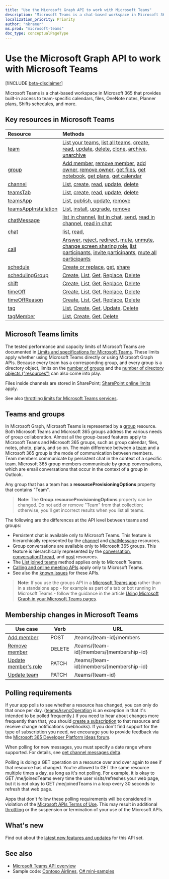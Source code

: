 ```yaml
---
title: "Use the Microsoft Graph API to work with Microsoft Teams"
description: "Microsoft Teams is a chat-based workspace in Microsoft 365 that provides built-in access to team-specific calendars, files, OneNote notes, Planner plans, and more."
localization_priority: Priority
author: "nkramer"
ms.prod: "microsoft-teams"
doc_type: conceptualPageType
---
```


# Use the Microsoft Graph API to work with Microsoft Teams

[!INCLUDE [beta-disclaimer](../../includes/beta-disclaimer.md)]

Microsoft Teams is a chat-based workspace in Microsoft 365 that provides built-in access to team-specific calendars, files, OneNote notes, Planner plans, Shifts schedules, and more.

## Key resources in Microsoft Teams

| Resource | Methods |
|:---------------|:--------|
|[team](../resources/team.md)| [List your teams](../api/user-list-joinedteams.md), [list all teams](/graph/teams-list-all-teams), [create](../api/team-put-teams.md), [read](../api/team-get.md), [update](../api/team-update.md), [delete](../api/group-delete.md), [clone](../api/team-clone.md), [archive](../api/team-archive.md), [unarchive](../api/team-unarchive.md) |
|[group](../resources/group.md)| [Add member](../api/group-post-members.md), [remove member](../api/group-delete-members.md), [add owner](../api/group-post-owners.md), [remove owner](../api/group-delete-owners.md), [get files](drive.md), [get notebook](../resources/notebook.md), [get plans](plannergroup.md), [get calendar](event.md) |
|[channel](../resources/channel.md)|[List](../api/channel-list.md), [create](../api/channel-post.md), [read](../api/channel-get.md), [update](../api/channel-patch.md), [delete](../api/channel-delete.md)|
|[teamsTab](../resources/teamstab.md) |[List](../api/channel-list-tabs.md), [create](../api/channel-post-tabs.md), [read](../api/channel-get-tabs.md), [update](../api/channel-patch-tabs.md), [delete](../api/channel-delete-tabs.md) |
|[teamsApp](../resources/teamsapp.md)|[List](../api/appcatalogs-list-teamsapps.md), [publish](../api/teamsapp-publish.md), [update](../api/teamsapp-update.md), [remove](../api/teamsapp-delete.md)|
|[teamsAppInstallation](../resources/teamsappinstallation.md)| [List](../api/team-list-installedapps.md), [install](../api/team-post-installedapps.md), [upgrade](../api/team-delete-installedapps.md), [remove](../api/team-delete-installedapps.md) |
|[chatMessage](../resources/chatmessage.md)| [list in channel](../api/channel-list-messages.md), [list in chat](../api/chat-list-messages.md), [send](../api/chatmessage-post.md), [read in channel](../api/chatmessage-get.md), [read in chat](../api/chatmessage-get.md)|
|[chat](../resources/chat.md)| [list](../api/chat-list.md), [read](../api/chat-get.md),
|[call](../resources/call.md)| [Answer](../api/call-answer.md), [reject](../api/call-reject.md), [redirect](../api/call-redirect.md), [mute](../api/call-mute.md), [unmute](../api/call-unmute.md), [change screen sharing role](../api/call-changescreensharingrole.md), [list participants](../api/call-list-participants.md), [invite participants](../api/participant-invite.md), [mute all participants](../api/participant-muteall.md) |
|[schedule](../resources/schedule.md)| [Create or replace](../api/team-put-schedule.md), [get](../api/schedule-get.md), [share](../api/schedule-share.md) |
|[schedulingGroup](../resources/schedulinggroup.md)| [Create](../api/schedule-post-schedulinggroups.md), [List](../api/schedule-list-schedulinggroups.md), [Get](../api/schedulinggroup-get.md), [Replace](../api/schedulinggroup-put.md), [Delete](../api/schedulinggroup-delete.md) |
|[shift](../resources/shift.md)| [Create](../api/schedule-post-shifts.md), [List](../api/schedule-list-shifts.md), [Get](../api/shift-get.md), [Replace](../api/shift-put.md), [Delete](../api/shift-delete.md) |
|[timeOff](../resources/timeoff.md)| [Create](../api/schedule-post-timesoff.md), [List](../api/schedule-list-timesoff.md), [Get](../api/timeoff-get.md), [Replace](../api/timeoff-put.md), [Delete](../api/timeoff-delete.md) |
|[timeOffReason](../resources/timeoffreason.md)| [Create](../api/schedule-post-timeoffreasons.md), [List](../api/schedule-list-timeoffreasons.md), [Get](../api/timeoffreason-get.md), [Replace](../api/timeoffreason-put.md), [Delete](../api/timeoffreason-delete.md) |
|[tag](../resources/teamworkTag.md)|[List](../api/teamworkTag-list.md), [Create](../api/teamworkTag-post.md), [Get](../api/teamworkTag-get.md), [Update](../api/teamworkTag-update.md), [Delete](../api/teamworkTag-delete.md)|
|[tagMember](../resources/teamworkTagMember.md)|[List](../api/teamworkTagMember-list.md), [Create](../api/teamworkTagMember-post.md), [Get](../api/teamworkTagMember-get.md), [Delete](../api/teamworkTagMember-delete.md)|

## Microsoft Teams limits

The tested performance and capacity limits of Microsoft Teams are documented in
[Limits and specifications for Microsoft Teams](/microsoftteams/limits-specifications-teams).
These limits apply whether using Microsoft Teams directly or using Microsoft Graph APIs.
Because every team has a corresponding group, and every group is a directory object,
limits on the [number of groups](/microsoft-365/admin/create-groups/office-365-groups#group-limits)
and the [number of directory objects ("resources")](/azure/active-directory/users-groups-roles/directory-service-limits-restrictions)
can also come into play. 

Files inside channels are stored in SharePoint; [SharePoint online limits](/office365/servicedescriptions/sharepoint-online-service-description/sharepoint-online-limits) apply.

See also [throttling limits for Microsoft Teams services](/graph/throttling#microsoft-teams-service-limits).

## Teams and groups

In Microsoft Graph, Microsoft Teams is represented by a [group](../resources/group.md) resource. Both Microsoft Teams and Microsoft 365 groups address the various needs of group collaboration. Almost all the group-based features apply to Microsoft Teams and Microsoft 365 groups, such as group calendar, files, notes, photo, plans, and so on. The main difference between a [team](team.md) and a Microsoft 365 group is the mode of communication between members. Team members communicate by persistent chat in the context of a specific team. Microsoft 365 group members communicate by group conversations, which are email conversations that occur in the context of a group in Outlook.

Any group that has a team has a **resourceProvisioningOptions** property that contains "Team".

>**Note:** The **Group.resourceProvisioningOptions** property can be changed.
Do not add or remove "Team" from that collection;
otherwise, you'll get incorrect results when you list all teams.

The following are the differences at the API level between teams and groups:

- Persistent chat is available only to Microsoft Teams. This feature is hierarchically represented by the [channel](../resources/channel.md) and [chatMessage](../resources/chatmessage.md) resources.
- Group conversations are available only to Microsoft 365 groups. This feature is hierarchically represented by the [conversation](../resources/conversation.md), [conversationThread](../resources/conversationthread.md), and [post](../resources/post.md) resources.
- The [List joined teams](../api/user-list-joinedteams.md) method applies only to Microsoft Teams.
- [Calling and online meeting APIs](./communications-api-overview.md) apply only to Microsoft Teams.
- See also the [known issues](/graph/known-issues) for these APIs.

>**Note:** If you use the groups API in a [Microsoft Teams app](/microsoftteams/platform/#apps-in-microsoft-teams) rather than in a standalone app - for example as part of a tab or bot running in Microsoft Teams - follow the guidance in the article [Using Microsoft Graph in your Microsoft Teams pages](/microsoftteams/platform/resources/microsoft-graph).

## Membership changes in Microsoft Teams

| Use case      | Verb      | URL |
| ------------------------------------- | ------------------------------------------------------------ | ------------------------------------------------------------ |
| [Add member](../api/team-post-members.md)	| POST	    | /teams/{team-id}/members  |
| [Remove member](../api/team-delete-members.md)	| DELETE	| /teams/{team-id}/members/{membership-id} |
| [Update member's role](../api/team-update-members.md)	| PATCH	| /teams/{team-id}/members/{membership-id} |
| [Update team](../api/team-update.md)	| PATCH     | /teams/{team-id} |

## Polling requirements

If your app polls to see whether a resource has changed, you can only do that once per day. 
([teamsAsyncOperation](teamsasyncoperation.md) is an exception in that it's intended to be polled frequently.) 
If you need to hear about changes more frequently than that, you should [create a subscription](../api/subscription-post-subscriptions.md) to that resource and receive change notifications (webhooks). 
If you don't find support for the type of subscription you need, we encourage you to provide feedback via the [Microsoft 365 Developer Platform ideas forum](https://techcommunity.microsoft.com/t5/microsoft-365-developer-platform/idb-p/Microsoft365DeveloperPlatform/label-name/Microsoft%20Graph). 

When polling for new messages, you must specify a date range where supported. For details, see [get channel messages delta](../api/chatmessage-delta.md).

Polling is doing a GET operation on a resource over and over again to see if that resource has changed. 
You're allowed to GET the same resource multiple times a day, as long as it's not polling. 
For example, it is okay to GET /me/joinedTeams every time the user visits/refreshes your web page, 
but it is not okay to GET /me/joinedTeams in a loop every 30 seconds to refresh that web page.

Apps that don't follow these polling requirements will be considered in violation of the
[Microsoft APIs Terms of Use](/legal/microsoft-apis/terms-of-use). This may result in additional [throttling](/graph/throttling) 
or the suspension or termination of your use of the Microsoft APIs.

## What's new
Find out about the [latest new features and updates](/graph/whats-new-overview) for this API set.

## See also

- [Microsoft Teams API overview](/graph/teams-concept-overview)
- Sample code: [Contoso Airlines](https://github.com/microsoftgraph/contoso-airlines-teams-sample), [C# mini-samples](https://github.com/microsoftgraph/csharp-teams-sample-graph)

